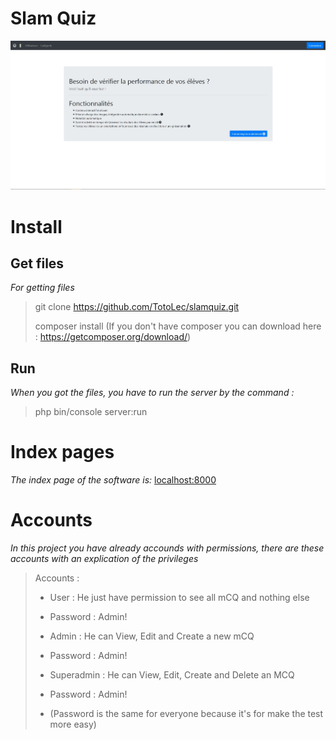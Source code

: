 Slam Quiz
=========

![Software interface](assets/screenshot_home.jpg)

Install
=======
Get files
---------
*For getting files*
> git clone https://github.com/TotoLec/slamquiz.git
>
> composer install    (If you don't have composer you can download here : https://getcomposer.org/download/)

Run
---
*When you got the files, you have to run the server by the command :*
> php bin/console server:run

Index pages
============
*The index page of the software is:* [localhost:8000](http://localhost:8000)

Accounts
========
*In this project you have already accounds with permissions, there are these accounts with an explication of the privileges*
> Accounts :
> 
>   - User : He just have permission to see all mCQ and nothing else
>   - Password : Admin!
>   
>   - Admin : He can View, Edit and Create a new mCQ
>   - Password : Admin!
>
>   - Superadmin : He can View, Edit, Create and Delete an MCQ
>   - Password : Admin!
>
>   - (Password is the same for everyone because it's for make the test more easy)